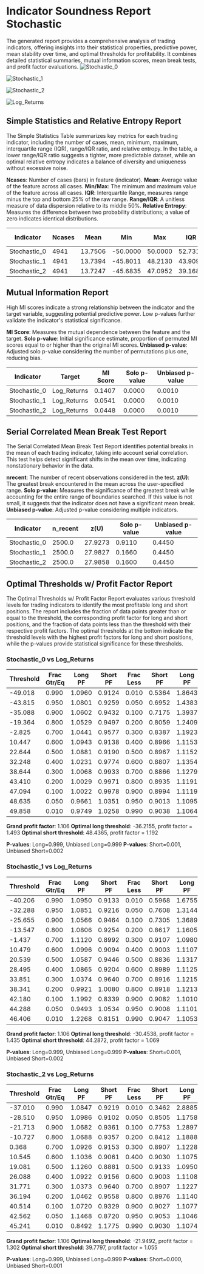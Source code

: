 # Indicator Soundness Report Stochastic
The generated report provides a comprehensive analysis of trading indicators, offering insights into their statistical properties, predictive power, mean stability over time, and optimal thresholds for profitability. It combines detailed statistical summaries, mutual information scores, mean break tests, and profit factor evaluations.
![Stochastic_0](images/Stochastic_0.png)

![Stochastic_1](images/Stochastic_1.png)

![Stochastic_2](images/Stochastic_2.png)

![Log_Returns](images/Log_Returns.png)

## Simple Statistics and Relative Entropy Report

The Simple Statistics Table summarizes key metrics for each trading indicator, including the number of cases, mean, minimum, maximum, interquartile range (IQR), range/IQR ratio, and relative entropy. In the table, a lower range/IQR ratio suggests a tighter, more predictable dataset, while an optimal relative entropy indicates a balance of diversity and uniqueness without excessive noise.

**Ncases**: Number of cases (bars) in feature (indicator).
**Mean**: Average value of the feature across all cases.
**Min/Max**: The minimum and maximum value of the feature across all cases.
**IQR**: Interquartile Range, measures range minus the top and bottom 25% of the raw range.
**Range/IQR**: A unitless measure of data dispersion relative to its middle 50%.
**Relative Entropy**: Measures the difference between two probability distributions; a value of zero indicates identical distributions.

| Indicator           | Ncases | Mean           | Min            | Max            | IQR            | rnq/IQR        | Relative Entropy    |
|---------------------|--------|----------------|----------------|----------------|----------------|----------------|---------------------|
| Stochastic_0        | 4941   | 13.7506        | -50.0000       | 50.0000        | 52.7310        | 1.8964         | 0.9321              |
| Stochastic_1        | 4941   | 13.7394        | -45.8011       | 48.2130        | 43.9095        | 2.1411         | 0.9438              |
| Stochastic_2        | 4941   | 13.7247        | -45.6835       | 47.0952        | 39.1684        | 2.3687         | 0.9362              |
## Mutual Information Report

High MI scores indicate a strong relationship between the indicator and the target variable, suggesting potential predictive power. Low p-values further validate the indicator's statistical significance.

**MI Score**: Measures the mutual dependence between the feature and the target.
**Solo p-value**: Initial significance estimate, proportion of permuted MI scores equal to or higher than the original MI scores.
**Unbiased p-value**: Adjusted solo p-value considering the number of permutations plus one, reducing bias.

| Indicator           | Target              | MI Score            | Solo p-value        | Unbiased p-value    |
|---------------------|---------------------|---------------------|---------------------|---------------------|
| Stochastic_0       | Log_Returns        | 0.1407              | 0.0000              | 0.0010              |
| Stochastic_1       | Log_Returns        | 0.0541              | 0.0000              | 0.0010              |
| Stochastic_2       | Log_Returns        | 0.0448              | 0.0000              | 0.0010              |

## Serial Correlated Mean Break Test Report

The Serial Correlated Mean Break Test Report identifies potential breaks in the mean of each trading indicator, taking into account serial correlation. This test helps detect significant shifts in the mean over time, indicating nonstationary behavior in the data.

**nrecent**: The number of recent observations considered in the test.
**z(U)**: The greatest break encountered in the mean across the user-specified range.
**Solo p-value**: Measures the significance of the greatest break while accounting for the entire range of boundaries searched. If this value is not small, it suggests that the indicator does not have a significant mean break.
**Unbiased p-value**: Adjusted p-value considering multiple indicators.

| Indicator           | n_recent | z(U)     | Solo p-value | Unbiased p-value |
|---------------------|----------|----------|--------------|-----------------|
| Stochastic_0        | 2500.0   | 27.9273  | 0.9110       | 0.4450          |
| Stochastic_1        | 2500.0   | 27.9827  | 0.1660       | 0.4450          |
| Stochastic_2        | 2500.0   | 27.9858  | 0.1600       | 0.4450          |

## Optimal Thresholds w/ Profit Factor Report

The Optimal Thresholds w/ Profit Factor Report evaluates various threshold levels for trading indicators to identify the most profitable long and short positions. The report includes the fraction of data points greater than or equal to the threshold, the corresponding profit factor for long and short positions, and the fraction of data points less than the threshold with their respective profit factors. The optimal thresholds at the bottom indicate the threshold levels with the highest profit factors for long and short positions, while the p-values provide statistical significance for these thresholds.

### Stochastic_0 vs Log_Returns

| Threshold | Frac Gtr/Eq | Long PF    | Short PF   | Frac Less | Short PF   | Long PF    |
|-----------|-------------|------------|------------|-----------|------------|------------|
|  -49.018 |      0.990 |       1.0960 |       0.9124 |         0.010 |       0.5364 |       1.8643 |
|  -43.815 |      0.950 |       1.0801 |       0.9259 |         0.050 |       0.6952 |       1.4383 |
|  -35.088 |      0.900 |       1.0602 |       0.9432 |         0.100 |       0.7175 |       1.3937 |
|  -19.364 |      0.800 |       1.0529 |       0.9497 |         0.200 |       0.8059 |       1.2409 |
|   -2.825 |      0.700 |       1.0441 |       0.9577 |         0.300 |       0.8387 |       1.1923 |
|   10.447 |      0.600 |       1.0943 |       0.9138 |         0.400 |       0.8966 |       1.1153 |
|   22.644 |      0.500 |       1.0881 |       0.9190 |         0.500 |       0.8967 |       1.1152 |
|   32.248 |      0.400 |       1.0231 |       0.9774 |         0.600 |       0.8807 |       1.1354 |
|   38.644 |      0.300 |       1.0068 |       0.9933 |         0.700 |       0.8866 |       1.1279 |
|   43.410 |      0.200 |       1.0029 |       0.9971 |         0.800 |       0.8935 |       1.1191 |
|   47.094 |      0.100 |       1.0022 |       0.9978 |         0.900 |       0.8994 |       1.1119 |
|   48.635 |      0.050 |       0.9661 |       1.0351 |         0.950 |       0.9013 |       1.1095 |
|   49.858 |      0.010 |       0.9749 |       1.0258 |         0.990 |       0.9038 |       1.1064 |

**Grand profit factor**: 1.106
**Optimal long threshold**: -36.2155, profit factor = 1.493
**Optimal short threshold**: 48.4365, profit factor = 1.192

**P-values**: Long=0.999, Unbiased Long=0.999
**P-values**: Short=0.001, Unbiased Short=0.002

### Stochastic_1 vs Log_Returns

| Threshold | Frac Gtr/Eq | Long PF    | Short PF   | Frac Less | Short PF   | Long PF    |
|-----------|-------------|------------|------------|-----------|------------|------------|
|  -40.206 |      0.990 |       1.0950 |       0.9133 |         0.010 |       0.5968 |       1.6755 |
|  -32.288 |      0.950 |       1.0851 |       0.9216 |         0.050 |       0.7608 |       1.3144 |
|  -25.655 |      0.900 |       1.0566 |       0.9464 |         0.100 |       0.7305 |       1.3689 |
|  -13.547 |      0.800 |       1.0806 |       0.9254 |         0.200 |       0.8617 |       1.1605 |
|   -1.437 |      0.700 |       1.1120 |       0.8992 |         0.300 |       0.9107 |       1.0980 |
|   10.479 |      0.600 |       1.0996 |       0.9094 |         0.400 |       0.9003 |       1.1107 |
|   20.539 |      0.500 |       1.0587 |       0.9446 |         0.500 |       0.8836 |       1.1317 |
|   28.495 |      0.400 |       1.0865 |       0.9204 |         0.600 |       0.8989 |       1.1125 |
|   33.851 |      0.300 |       1.0374 |       0.9640 |         0.700 |       0.8916 |       1.1215 |
|   38.341 |      0.200 |       0.9921 |       1.0080 |         0.800 |       0.8918 |       1.1213 |
|   42.180 |      0.100 |       1.1992 |       0.8339 |         0.900 |       0.9082 |       1.1010 |
|   44.288 |      0.050 |       0.9493 |       1.0534 |         0.950 |       0.9008 |       1.1101 |
|   46.406 |      0.010 |       1.2268 |       0.8151 |         0.990 |       0.9047 |       1.1053 |

**Grand profit factor**: 1.106
**Optimal long threshold**: -30.4538, profit factor = 1.435
**Optimal short threshold**: 44.2872, profit factor = 1.069

**P-values**: Long=0.999, Unbiased Long=0.999
**P-values**: Short=0.001, Unbiased Short=0.002

### Stochastic_2 vs Log_Returns

| Threshold | Frac Gtr/Eq | Long PF    | Short PF   | Frac Less | Short PF   | Long PF    |
|-----------|-------------|------------|------------|-----------|------------|------------|
|  -37.010 |      0.990 |       1.0847 |       0.9219 |         0.010 |       0.3462 |       2.8885 |
|  -28.510 |      0.950 |       1.0986 |       0.9102 |         0.050 |       0.8505 |       1.1758 |
|  -21.713 |      0.900 |       1.0682 |       0.9361 |         0.100 |       0.7753 |       1.2897 |
|  -10.727 |      0.800 |       1.0688 |       0.9357 |         0.200 |       0.8412 |       1.1888 |
|    0.368 |      0.700 |       1.0926 |       0.9153 |         0.300 |       0.8907 |       1.1228 |
|   10.545 |      0.600 |       1.1036 |       0.9061 |         0.400 |       0.9030 |       1.1075 |
|   19.081 |      0.500 |       1.1260 |       0.8881 |         0.500 |       0.9133 |       1.0950 |
|   26.088 |      0.400 |       1.0922 |       0.9156 |         0.600 |       0.9003 |       1.1108 |
|   31.771 |      0.300 |       1.0373 |       0.9640 |         0.700 |       0.8907 |       1.1227 |
|   36.194 |      0.200 |       1.0462 |       0.9558 |         0.800 |       0.8976 |       1.1140 |
|   40.514 |      0.100 |       1.0720 |       0.9329 |         0.900 |       0.9027 |       1.1077 |
|   42.562 |      0.050 |       1.1468 |       0.8720 |         0.950 |       0.9053 |       1.1046 |
|   45.241 |      0.010 |       0.8492 |       1.1775 |         0.990 |       0.9030 |       1.1074 |

**Grand profit factor**: 1.106
**Optimal long threshold**: -21.9492, profit factor = 1.302
**Optimal short threshold**: 39.7797, profit factor = 1.055

**P-values**: Long=0.999, Unbiased Long=0.999
**P-values**: Short=0.000, Unbiased Short=0.001
